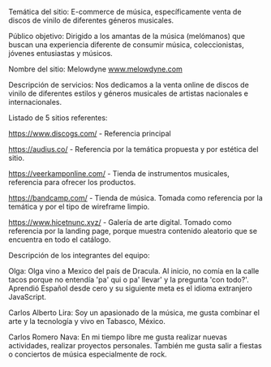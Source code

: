 Temática del sitio: E-commerce de música, específicamente venta de discos de vinilo de diferentes géneros musicales.

Público objetivo: Dirigido a los amantas de la música (melómanos) que buscan una experiencia diferente de consumir música, coleccionistas, jóvenes entusiastas y músicos.

Nombre del sitio: Melowdyne www.melowdyne.com

Descripción de servicios: Nos dedicamos a la venta online de discos de vinilo de diferentes estilos y géneros musicales de artistas nacionales e internacionales.

Listado de 5 sitios referentes:

https://www.discogs.com/ - Referencia principal

https://audius.co/ - Referencia por la temática propuesta y por estética del sitio.

https://veerkamponline.com/ - Tienda de instrumentos musicales, referencia para ofrecer los productos.

https://bandcamp.com/ - Tienda de música. Tomada como referencia por la temática y por el tipo de wireframe limpio.

https://www.hicetnunc.xyz/ - Galería de arte digital. Tomado como referencia por la landing page, porque muestra contenido aleatorio que se encuentra en todo el catálogo.

Descripción de los integrantes del equipo:

Olga: Olga vino a Mexico del país de Dracula. Al inicio, no comía en la calle tacos porque no entendía 'pa' qui o pa' llevar' y la pregunta 'con todo?'. Aprendió Español desde cero y su siguiente meta es el idioma extranjero JavaScript.

Carlos Alberto Lira: Soy un apasionado de la música, me gusta combinar el arte y la tecnología y vivo en Tabasco, México.

Carlos Romero Nava: En mi tiempo libre me gusta realizar nuevas actividades, realizar proyectos personales. También me gusta salir a fiestas o conciertos de música especialmente de rock.

